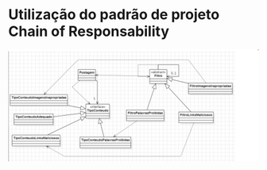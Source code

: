 # Utilização do padrão de projeto Chain of Responsability

![diagrama.png](src%2Fmain%2Fresources%2FDiagrama%20de%20Classes%2Fdiagrama.png)